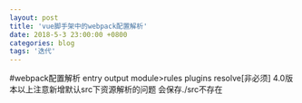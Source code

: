 ```yaml
---
layout: post
title: 'vue脚手架中的webpack配置解析'
date: 2018-5-3 23:00:00 +0800
categories: blog
tags: '迭代'
---
```

#webpack配置解析
entry output module>rules plugins resolve[非必须]
4.0版本以上注意新增默认src下资源解析的问题 会保存./src不存在